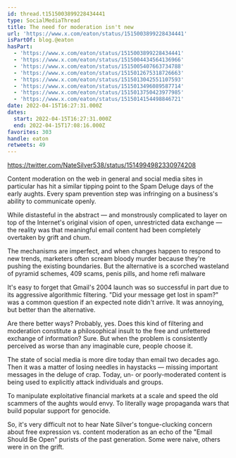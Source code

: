 ```yaml
---
id: thread.t1515003899228434441
type: SocialMediaThread
title: The need for moderation isn't new
url: 'https://www.x.com/eaton/status/1515003899228434441'
isPartOf: blog.@eaton
hasPart:
  - 'https://www.x.com/eaton/status/1515003899228434441'
  - 'https://www.x.com/eaton/status/1515004434564136966'
  - 'https://www.x.com/eaton/status/1515005407663734788'
  - 'https://www.x.com/eaton/status/1515012675318726663'
  - 'https://www.x.com/eaton/status/1515013042551107593'
  - 'https://www.x.com/eaton/status/1515013496089587714'
  - 'https://www.x.com/eaton/status/1515013750423977985'
  - 'https://www.x.com/eaton/status/1515014154498846721'
date: 2022-04-15T16:27:31.000Z
dates:
  start: 2022-04-15T16:27:31.000Z
  end: 2022-04-15T17:08:16.000Z
favorites: 303
handle: eaton
retweets: 49
---
```

https://twitter.com/NateSilver538/status/1514994982330974208

Content moderation on the web in general and social media sites in particular has hit a similar tipping point to the Spam Deluge days of the early aughts. Every spam prevention step was infringing on a business's ability to communicate openly.

While distasteful in the abstract — and monstrously complicated to layer on top of the Internet's original vision of open, unrestricted data exchange — the reality was that meaningful email content had been completely overtaken by grift and chum.

The mechanisms are imperfect, and when changes happen to respond to new trends, marketers often scream bloody murder because they're pushing the existing boundaries. But the alternative is a scorched wasteland of pyramid schemes, 409 scams, penis pills, and home refi malware

It's easy to forget that Gmail's 2004 launch was so successful in part due to its aggressive algorithmic filtering. "Did your message get lost in spam?" was a common question if an expected note didn't arrive. It was annoying, but better than the alternative.

Are there better ways? Probably, yes. Does this kind of filtering and moderation constitute a philosophical insult to the free and unfettered exchange of information? Sure. But when the problem is consistently perceived as worse than any imaginable cure, people choose it.

The state of social media is more dire today than email two decades ago. Then it was a matter of losing needles in haystacks — missing important messages in the deluge of crap. Today, un- or poorly-moderated content is being used to explicitly attack individuals and groups.

To manipulate exploitative financial markets at a scale and speed the old scammers of the aughts would envy. To literally wage propaganda wars that build popular support for genocide.

So, it's very difficult not to hear Nate Silver's tongue-clucking concern about free expression vs. content moderation as an echo of the "Email Should Be Open" purists of the past generation. Some were naive, others were in on the grift.

